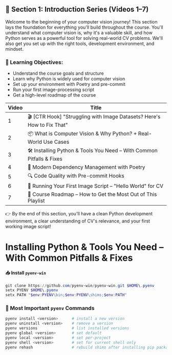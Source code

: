 ## 📁 Section 1: Introduction Series (Videos 1–7)

Welcome to the beginning of your computer vision journey! This section lays the foundation for everything you'll build throughout the course. You'll understand what computer vision is, why it's a valuable skill, and how Python serves as a powerful tool for solving real-world CV problems. We'll also get you set up with the right tools, development environment, and mindset.

### 🎯 Learning Objectives:
- Understand the course goals and structure
- Learn why Python is widely used for computer vision
- Set up your environment with Poetry and pre-commit
- Run your first image-processing script
- Get a high-level roadmap of the course

| Video | Title                                                                   |
| ----- | ----------------------------------------------------------------------- |
| 1     | 🎬 [CTR Hook] "Struggling with Image Datasets? Here's How to Fix That" |
| 2     | 📦 What is Computer Vision & Why Python? + Real-World Use Cases         |
| 3     | 🛠️ Installing Python & Tools You Need – With Common Pitfalls & Fixes   |
| 4     | 🎵 Modern Dependency Management with Poetry                             |
| 5     | 🔍 Code Quality with Pre-commit Hooks                                   |
| 6     | 🧪 Running Your First Image Script – "Hello World" for CV               |
| 7     | 🧭 Course Roadmap – How to Get the Most Out of This Playlist            |

👉 By the end of this section, you'll have a clean Python development environment, a clear understanding of CV's relevance, and your first working image script!



# Installing Python & Tools You Need – With Common Pitfalls & Fixes

#### 📥 Install `pyenv-win`


```powershell
git clone https://github.com/pyenv-win/pyenv-win.git $HOME\.pyenv
setx PYENV $HOME\.pyenv
setx PATH "$env:PYENV\bin;$env:PYENV\shims;$env:PATH"
```


### 🔁 Most Important `pyenv` Commands

```bash
pyenv install <version>      # install a new version
pyenv uninstall <version>    # remove a version
pyenv versions               # list installed versions
pyenv global <version>       # set default
pyenv local <version>        # set per-project
pyenv shell <version>        # set for current shell only
pyenv rehash                 # rebuild shims after installing pip packages
```
